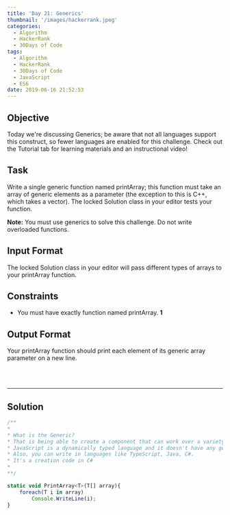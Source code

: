 ```yaml
---
title: 'Day 21: Generics'
thumbnail: '/images/hackerrank.jpeg'
categories:
  - Algorithm
  - HackerRank
  - 30Days of Code
tags:
  - Algorithm
  - HackerRank
  - 30Days of Code
  - JavaScript
  - ES6
date: 2019-06-16 21:52:53
---
```


## Objective

Today we're discussing Generics; be aware that not all languages support this construct, so fewer languages are enabled for this challenge. Check out the Tutorial tab for learning materials and an instructional video!

<!-- more -->

## Task

Write a single generic function named printArray; this function must take an array of generic elements as a parameter (the exception to this is C++, which takes a vector). The locked Solution class in your editor tests your function.

**Note:** You must use generics to solve this challenge. Do not write overloaded functions.


## Input Format

The locked Solution class in your editor will pass different types of arrays to your printArray function.


## Constraints

- You must have exactly  function named printArray. **1**


## Output Format

Your printArray function should print each element of its generic array parameter on a new line.


<br/>
<br/>

---

## Solution

```javascript
/**
*
* What is the Generic?
* That is being able to create a component that can work over a variety of types rather than a single one.
* JavaScript is a dynamically typed language and it doesn't have any generics. So we can write a normal function or method.
* Also, you can write in languages like TypeScript, Java, C#.
* It's a creation code in C#
*
**/

static void PrintArray<T>(T[] array){
    foreach(T i in array)
        Console.WriteLine(i);
}
```